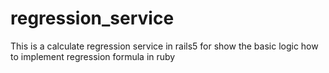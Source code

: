 # regression_service
This is a calculate regression service in rails5 for show the basic logic how to implement regression formula in ruby
